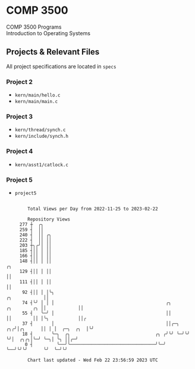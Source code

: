 # COMP 3500
COMP 3500 Programs  
Introduction to Operating Systems  
## Projects & Relevant Files
All project specifications are located in `specs`
### Project 2
- `kern/main/hello.c`
- `kern/main/main.c`
### Project 3
- `kern/thread/synch.c`
- `kern/include/synch.h`
### Project 4
- `kern/asst1/catlock.c`
### Project 5
- `project5`

```

        Total Views per Day from 2022-11-25 to 2023-02-22

        Repository Views
     277 ┼  ╭╮
     259 ┤  ││
     240 ┤  ││ ╭╮
     222 ┤  ││ ││
     203 ┼╮╭╯│ ││
     185 ┤││ │ ││
     166 ┤││ │ ││
     148 ┤││ │ ││                                                                               ╭╮
     129 ┤││ │ ││                                                                               ││
     111 ┤││ │ ││                                                                               ││
      92 ┤││ │ │╰╮                                                                ╭╮            ││
      74 ┤╰╯ │ │ │                                          ╭╮       ╭╮        ╭╮ ││            ││
      55 ┤   ╰─╯ │                                          ││       ││        ││ │╰╮           ││╭
      37 ┤       │                                          ││╭─╮ ╭╮╭╯│╭╮      ││ │ │  ╭─╮  ╭╮  │╰╯
      18 ┤       ╰─╮  ╭╮                                ╭╮ ╭╯╰╯ ╰─╯╰╯ ╰╯│  ╭╮╭╮│╰─╯ ╰─╮│ ╰╮ ││╭─╯
       0 ┤         ╰──╯╰────────────────────────────────╯╰─╯            ╰──╯╰╯╰╯      ╰╯  ╰─╯╰╯

        Chart last updated - Wed Feb 22 23:56:59 2023 UTC
        
```
